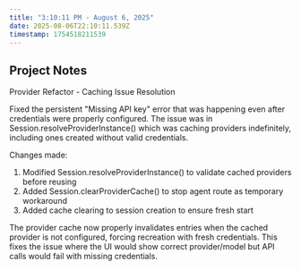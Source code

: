 ```yaml
---
title: "3:10:11 PM - August 6, 2025"
date: 2025-08-06T22:10:11.539Z
timestamp: 1754518211539
---
```


## Project Notes

Provider Refactor - Caching Issue Resolution

Fixed the persistent "Missing API key" error that was happening even after credentials were properly configured. The issue was in Session.resolveProviderInstance() which was caching providers indefinitely, including ones created without valid credentials.

Changes made:
1. Modified Session.resolveProviderInstance() to validate cached providers before reusing
2. Added Session.clearProviderCache() to stop agent route as temporary workaround
3. Added cache clearing to session creation to ensure fresh start

The provider cache now properly invalidates entries when the cached provider is not configured, forcing recreation with fresh credentials. This fixes the issue where the UI would show correct provider/model but API calls would fail with missing credentials.
